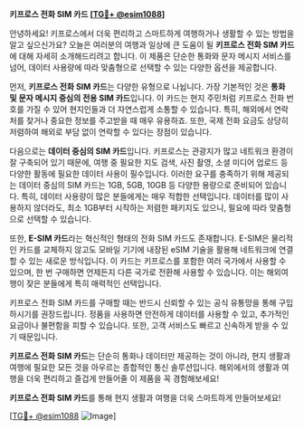 **키프로스 전화 SIM 카드 [[TG💪+ @esim1088](https://t.me/s/esim1088)]**

안녕하세요! 키프로스에서 더욱 편리하고 스마트하게 여행하거나 생활할 수 있는 방법을 알고 싶으신가요? 오늘은 여러분의 여행과 일상에 큰 도움이 될 **키프로스 전화 SIM 카드**에 대해 자세히 소개해드리려고 합니다. 이 제품은 단순한 통화와 문자 메시지 서비스를 넘어, 데이터 사용량에 따라 맞춤형으로 선택할 수 있는 다양한 옵션을 제공합니다.

먼저, **키프로스 전화 SIM 카드**는 다양한 유형으로 나뉩니다. 가장 기본적인 것은 **통화 및 문자 메시지 중심의 전용 SIM 카드**입니다. 이 카드는 현지 주민처럼 키프로스 전화 번호를 가질 수 있어 현지인들과 더 자연스럽게 소통할 수 있습니다. 특히, 해외에서 연락처를 찾거나 중요한 정보를 주고받을 때 매우 유용하죠. 또한, 국제 전화 요금도 상당히 저렴하여 해외로 부담 없이 연락할 수 있다는 장점이 있습니다.

다음으로는 **데이터 중심의 SIM 카드**입니다. 키프로스는 관광지가 많고 네트워크 환경이 잘 구축되어 있기 때문에, 여행 중 필요한 지도 검색, 사진 촬영, 소셜 미디어 업로드 등 다양한 활동에 필요한 데이터 사용이 필수입니다. 이러한 요구를 충족하기 위해 제공되는 데이터 중심의 SIM 카드는 1GB, 5GB, 10GB 등 다양한 용량으로 준비되어 있습니다. 특히, 데이터 사용량이 많은 분들에게는 매우 적합한 선택입니다. 데이터를 많이 사용하지 않더라도, 최소 1GB부터 시작하는 저렴한 패키지도 있으니, 필요에 따라 맞춤형으로 선택할 수 있습니다.

또한, **E-SIM 카드**라는 혁신적인 형태의 전화 SIM 카드도 존재합니다. E-SIM은 물리적인 카드를 교체하지 않고도 모바일 기기에 내장된 eSIM 기술을 활용해 네트워크에 연결할 수 있는 새로운 방식입니다. 이 카드는 키프로스를 포함한 여러 국가에서 사용할 수 있으며, 한 번 구매하면 언제든지 다른 국가로 전환해 사용할 수 있습니다. 이는 해외여행이 잦은 분들에게 특히 매력적인 선택입니다.

키프로스 전화 SIM 카드를 구매할 때는 반드시 신뢰할 수 있는 공식 유통망을 통해 구입하시기를 권장드립니다. 정품을 사용하면 안전하게 데이터를 사용할 수 있고, 추가적인 요금이나 불편함을 피할 수 있습니다. 또한, 고객 서비스도 빠르고 신속하게 받을 수 있기 때문입니다.

**키프로스 전화 SIM 카드**는 단순히 통화나 데이터만 제공하는 것이 아니라, 현지 생활과 여행에 필요한 모든 것을 아우르는 종합적인 통신 솔루션입니다. 해외에서의 생활과 여행을 더욱 편리하고 즐겁게 만들어줄 이 제품을 꼭 경험해보세요!

**키프로스 전화 SIM 카드**를 통해 현지 생활과 여행을 더욱 스마트하게 만들어보세요! 

[[TG💪+ @esim1088](https://t.me/s/esim1088) ![Image](https://i.postimg.cc/Y0z9fWf4/image.png)]